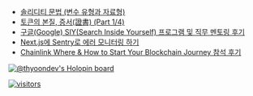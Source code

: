 <!-- ### Hi there👋
I'm a web developer from the Republic of Korea, who loves open source.   
I love sharing my knowledge with others, and I do that through content creation on [my Blog](https://velog.io/@thyoondev) and Study Group. -->

<!-- <a href="https://github.com/anuraghazra/github-readme-stats">
    <img align="center" src = "https://github-readme-stats.vercel.app/api?username=thyoondev&count_private=true&show_icons=true&include_all_commits=true&hide_border=true&hide_title=true">
</a> -->

<!-- #### 📚 Latest Blog Posts  -->

<!-- BLOG-POST-LIST:START1 -->
- [솔리디티 문법 &lpar;변수 유형과 자료형&rpar;](https://velog.io/@thyoondev/%EC%86%94%EB%A6%AC%EB%94%94%ED%8B%B0-%EB%AC%B8%EB%B2%95-%EB%B3%80%EC%88%98-%EC%9C%A0%ED%98%95%EA%B3%BC-%EC%9E%90%EB%A3%8C%ED%98%95)
- [토큰의 본질, 증서&lpar;證書&rpar; &lpar;Part 1/4&rpar;](https://velog.io/@thyoondev/%ED%86%A0%ED%81%B0%EC%9D%98-%EB%B3%B8%EC%A7%88-%EC%A6%9D%EC%84%9C%E8%AD%89%E6%9B%B8)
- [구글&lpar;Google&rpar; SIY&lpar;Search Inside Yourself&rpar; 프로그램 및 직무 멘토링 후기](https://velog.io/@thyoondev/%EA%B5%AC%EA%B8%80Google-SIYSearch-Inside-Yourself-%ED%94%84%EB%A1%9C%EA%B7%B8%EB%9E%A8-%EB%B0%8F-%EC%A7%81%EB%AC%B4-%EB%A9%98%ED%86%A0%EB%A7%81-%ED%9B%84%EA%B8%B0)
- [Next.js에 Sentry로 에러 모니터링 하기](https://velog.io/@thyoondev/Next.Js%EC%97%90-Sentry%EB%A1%9C-%EC%97%90%EB%9F%AC-%EB%AA%A8%EB%8B%88%ED%84%B0%EB%A7%81-%ED%95%98%EA%B8%B0)
- [Chainlink 
Where &amp; How to Start Your Blockchain Journey 참석 후기](https://velog.io/@thyoondev/Chainlink-Where-How-to-Start-Your-Blockchain-Journey-%EC%B0%B8%EC%84%9D-%ED%9B%84%EA%B8%B0)
<!-- BLOG-POST-LIST:END1 -->

<!-- #### 🛸 Solved Algorithm Problems -->
<!-- - [WIP] [Programmers Solutions](https://github.com/guui-programmers/Programmers-Algorithm/tree/main/thyoondev)
- [WIP] [LeetCode Solutions](https://github.com/Google-wait/codingtest-study/tree/main/thyoondev) -->


<!-- #### 👨‍💻 About Me
```js
export const aboutMe = [
    information: {
        name : 'Taehee Yoon',
        pronouns : 'he/him',
        discord : 'NEO#0101',
        email : 'th.yoon.dev@gmail.com',
        language : ['ko_KR', 'ja_JP', 'en_US']
    },
    skills: {
        frontend : [
            'HTML',
            'CSS',
            'JavaScript',
            'TypeScript',
            'React',
            'NextJs'
        ],
        backend : [
            'NodeJs',
            'Java',
            'Solidity'
        ],
        design : [
            'Adobe Photoshop',
            'Adobe Illustrator',
            'Figma'
        ]
    }
]

```
 -->
[![@thyoondev's Holopin board](https://holopin.me/thyoondev)](https://holopin.io/@thyoondev)

[![visitors](https://hits.seeyoufarm.com/api/count/incr/badge.svg?url=https%3A%2F%2Fgithub.com%2Fthyoondev%2Fthyoondev&count_bg=%230A54A2&title_bg=%23555555&icon=&icon_color=%23E7E7E7&title=hits&title=visitors&edge_flat=false)](https://hits.seeyoufarm.com)
